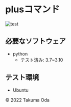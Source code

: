 # plusコマンド
![test](https://github.com/takumaoda/robosys2022/actions/workflows/test.yml/badge.svg)


## 必要なソフトウェア
* python
  * テスト済み: 3.7~3.10

## テスト環境
* Ubuntu

© 2022 Takuma Oda

